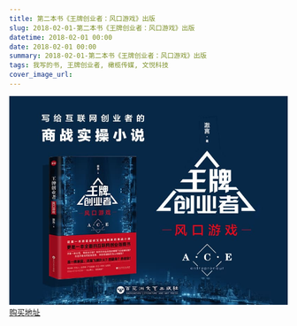 ```yaml
---
title: 第二本书《王牌创业者：风口游戏》出版
slug: 2018-02-01-第二本书《王牌创业者：风口游戏》出版
datetime: 2018-02-01 00:00
date: 2018-02-01 00:00
summary: 2018-02-01-第二本书《王牌创业者：风口游戏》出版
tags: 我写的书, 王牌创业者, 橄榄传媒, 文悦科技
cover_image_url: 
---
```

![800-600.jpg][1]
[购买地址][2]
<!--more-->
  [1]: ../assets/2019/09/152977341.jpg
  [2]: https://item.jd.com/12293398.html